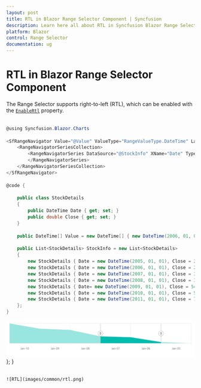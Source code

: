 ```yaml
---
layout: post
title: RTL in Blazor Range Selector Component | Syncfusion
description: Learn here all about RTL in Syncfusion Blazor Range Selector component and more.
platform: Blazor
control: Range Selector
documentation: ug
---
```


# RTL in Blazor Range Selector Component

The Range Selector supports right-to-left (RTL), which can be enabled with the [`EnableRtl`](https://help.syncfusion.com/cr/blazor/Syncfusion.Blazor.Charts.SfRangeNavigator.html#Syncfusion_Blazor_Charts_SfRangeNavigator_EnableRtl) property.

```csharp

@using Syncfusion.Blazor.Charts

<SfRangeNavigator Value="@Value" ValueType="RangeValueType.DateTime" LabelFormat="MMM-yy" EnableRtl="true">
    <RangeNavigatorSeriesCollection>
        <RangeNavigatorSeries DataSource="@StockInfo" XName="Date" Type="RangeNavigatorType.Area" YName="Close">
        </RangeNavigatorSeries>
    </RangeNavigatorSeriesCollection>
</SfRangeNavigator>

@code {

    public class StockDetails
    {
        public DateTime Date { get; set; }
        public double Close { get; set; }
    }

    public DateTime[] Value = new DateTime[] { new DateTime(2006, 01, 01), new DateTime(2008, 01, 01) };

    public List<StockDetails> StockInfo = new List<StockDetails>
    {
        new StockDetails { Date = new DateTime(2005, 01, 01), Close = 21,   },
        new StockDetails { Date = new DateTime(2006, 01, 01), Close = 24, },
        new StockDetails { Date = new DateTime(2007, 01, 01), Close = 36,   },
        new StockDetails { Date = new DateTime(2008, 01, 01), Close = 38,   },
        new StockDetails { Date= new DateTime(2009, 01, 01), Close = 54,   },
        new StockDetails { Date = new DateTime(2010, 01, 01), Close = 57,   },
        new StockDetails { Date = new DateTime(2011, 01, 01), Close = 70,   }
    };
}

```

![RTL](images/common/rtl.png)};
}

```

![RTL](images/common/rtl.png)